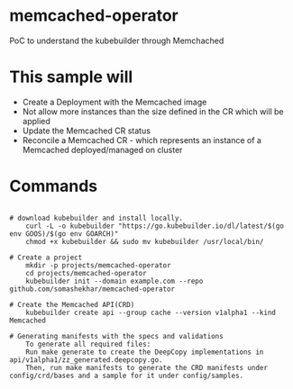 # memcached-operator
PoC to understand the kubebuilder through Memchached

# This sample will
- Create a Deployment with the Memcached image
- Not allow more instances than the size defined in the CR which will be applied
- Update the Memcached CR status
- Reconcile a Memcached CR - which represents an instance of a Memcached deployed/managed on cluster

# Commands

```

# download kubebuilder and install locally.
    curl -L -o kubebuilder "https://go.kubebuilder.io/dl/latest/$(go env GOOS)/$(go env GOARCH)"
    chmod +x kubebuilder && sudo mv kubebuilder /usr/local/bin/

# Create a project
    mkdir -p projects/memcached-operator
    cd projects/memcached-operator
    kubebuilder init --domain example.com --repo github.com/somashekhar/memcached-operator

# Create the Memcached API(CRD)
    kubebuilder create api --group cache --version v1alpha1 --kind Memcached

# Generating manifests with the specs and validations
    To generate all required files:
    Run make generate to create the DeepCopy implementations in api/v1alpha1/zz_generated.deepcopy.go.
    Then, run make manifests to generate the CRD manifests under config/crd/bases and a sample for it under config/samples.

```